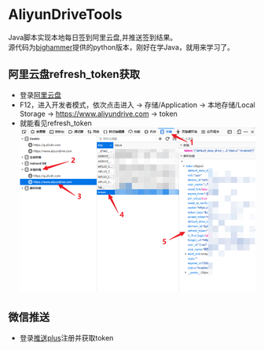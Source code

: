 # AliyunDriveTools
Java脚本实现本地每日签到阿里云盘,并推送签到结果。  
源代码为[bighammer](https://github.com/bighammer-link/Common-scripts)提供的python版本，刚好在学Java，就用来学习了。  
## 阿里云盘refresh_token获取  
* 登录[阿里云盘](https://www.aliyundrive.com/drive)  
* F12，进入开发者模式，依次点击进入 -> 存储/Application -> 本地存储/Local Storage -> https://www.aliyundrive.com -> token
* 就能看见refresh_token![refresh_token](https://github.com/nongfu9woo/AliyunDriveTools/blob/main/aliyundrive.png)
## 微信推送
* 登录[推送plus](https://www.pushplus.plus/)注册并获取token
